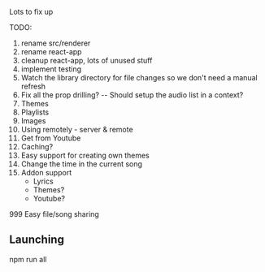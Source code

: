 Lots to fix up

TODO:

1. rename src/renderer
2. rename react-app
3. cleanup react-app, lots of unused stuff
4. implement testing
5. Watch the library directory for file changes so we don't need a manual refresh
6. Fix all the prop drilling? -- Should setup the audio list in a context?
7. Themes
8. Playlists
9. Images
10. Using remotely - server & remote
11. Get from Youtube
12. Caching?
13. Easy support for creating own themes
14. Change the time in the current song
15. Addon support
    - Lyrics
    - Themes?
    - Youtube?

999 Easy file/song sharing

## Launching

npm run all
